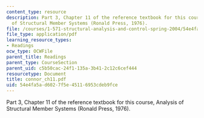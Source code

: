 ```yaml
---
content_type: resource
description: Part 3, Chapter 11 of the reference textbook for this course, Analysis
  of Structural Member Systems (Ronald Press, 1976).
file: /courses/1-571-structural-analysis-and-control-spring-2004/54e4fa5ad6027f5e45116953cdeb9fce_connor_ch11.pdf
file_type: application/pdf
learning_resource_types:
- Readings
ocw_type: OCWFile
parent_title: Readings
parent_type: CourseSection
parent_uid: c5b50cac-24f1-135a-3b41-2c12c6cef444
resourcetype: Document
title: connor_ch11.pdf
uid: 54e4fa5a-d602-7f5e-4511-6953cdeb9fce
---
```

Part 3, Chapter 11 of the reference textbook for this course, Analysis of Structural Member Systems (Ronald Press, 1976).

